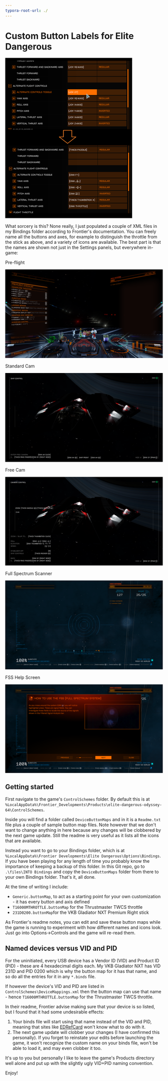 ```yaml
---
typora-root-url: ./
---
```


# Custom Button Labels for Elite Dangerous

<img src="docs\images\Settings Compared.png" alt="Settings Compared" style="zoom:50%;" />

What sorcery is this? None really, I just populated a couple of XML files in my Bindings folder according to Frontier's documentation. You can freely name all the buttons and axes, for example to distinguish the throttle from the stick as above, and a variety of icons are available. The best part is that the names are shown not just in the Settings panels, but everywhere in-game:

Pre-flight

<img src="/docs/images/Pre-Flight.png" alt="Pre-Flight" style="zoom:75%;" />

Standard Cam

<img src="/docs/images/Standard Cam.png" alt="Standard Cam" style="zoom:75%;" />

Free Cam

<img src="/docs/images/Free Cam.png" alt="Free Cam" style="zoom:75%;" />

Full Spectrum Scanner

<img src="/docs/images/FSS.png" alt="FSS" style="zoom:75%;" />

FSS Help Screen

<img src="/docs/images/FSS Help.png" alt="FSS Help" style="zoom:75%;" />



## Getting started

First navigate to the game's `ControlSchemes`  folder. By default this is at `%LocalAppData%\Frontier_Developments\Products\elite-dangerous-odyssey-64\ControlSchemes`.

Inside you will find a folder called `DeviceButtonMaps` and in it is a `Readme.txt` file plus a couple of sample button map files. Note however that we don't want to change anything in here because any changes will be clobbered by the next game update. Still the readme is very useful as it lists all the icons that are available.

Instead you want to go to your Bindings folder, which is at `%LocalAppData%\Frontier Developments\Elite Dangerous\Options\Bindings`. If you have been playing for any length of time you probably know the importance of keeping a backup of this folder. In this Git repo, go to `.\files\INTO Bindings` and copy the `DeviceButtonMaps` folder from there to your own Bindings folder. That's it, all done. 

At the time of writing I include:

- `Generic.buttonMap`, to act as a starting point for your own customization - it has every button and axis defined
- `T16000MTHROTTLE.buttonMap` for the Thrustmaster TWCS throttle
- `231D0200.buttonMap`for the VKB Gladiator NXT Premium Right stick

As Frontier's readme notes, you can edit and save these button maps while the game is running to experiment with how different names and icons look. Just go into Options->Controls and the game will re-read them.

## Named devices versus VID and PID

For the uninitiated, every USB device has a Vendor ID (VID) and Product ID (PID) - these are 4 hexadecimal digits each. My VKB Gladiator NXT has VID 231D and PID 0200 which is why the button map for it has that name, and so do all the entries for it in any `*.binds` file.

If however the device's VID and PID are listed in `ControlSchemes\DeviceMappings.xml` then the button map can use that name - hence `T16000MTHROTTLE.buttonMap` for the Thrustmaster TWCS throttle.

In their readme, Frontier advise making sure that your device is so listed, but I found that it had some undesirable effects:

1. Your binds file will start using that name instead of the VID and PID, meaning that sites like [EDRefCard](https://edrefcard.info/) won't know what to do with it.
2. The next game update will clobber your changes (I have confirmed this personally). If you forget to reinstate your edits before  launching the game, it won't recognize the custom name on your binds file, won't be able to load it, and may even clobber it too.

It's up to you but personally I like to leave the game's Products directory well alone and put up with the slightly ugly VID+PID naming convention.

Enjoy!



